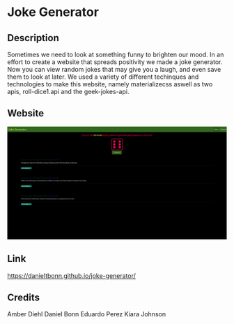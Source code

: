 # Joke Generator

## Description

Sometimes we need to look at something funny to brighten our mood. In an effort to create a website that spreads positivity we made a joke generator. Now you can view random jokes that may give you a laugh, and even save them to look at later. We used a variety of different techinques and technologies to make this website, namely materializecss aswell as two apis, roll-dice1.api and the geek-jokes-api.

## Website

![joke generator website](./assets/images/joke-generator-webpage.png)

## Link

https://danieltbonn.github.io/joke-generator/

## Credits

Amber Diehl
Daniel Bonn
Eduardo Perez
Kiara Johnson


